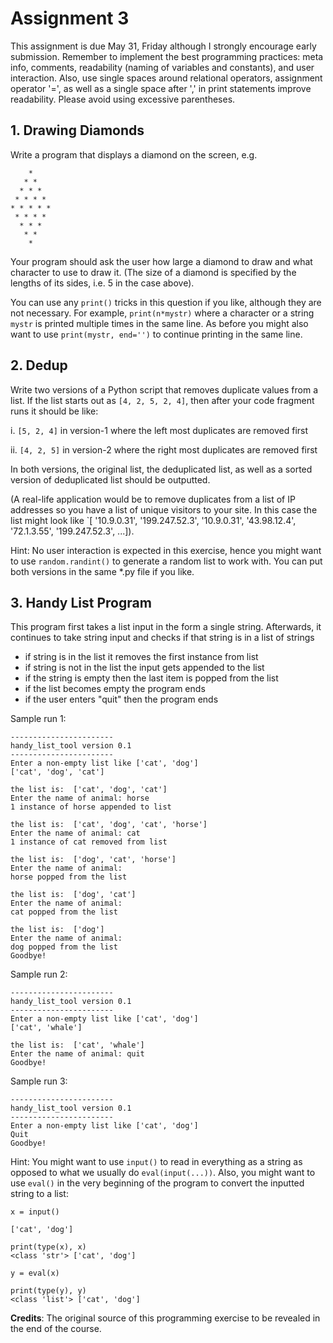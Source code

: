 # Assignment 3

This assignment is due May 31, Friday although I strongly encourage early submission. Remember to implement the best programming practices: meta info, comments, readability (naming of variables and constants), and user interaction. Also, use single spaces around relational operators, assignment operator '=', as well as a single space after ',' in print statements improve readability. Please avoid using excessive parentheses.

## 1. Drawing Diamonds

Write a program that displays a diamond on the screen, e.g.

        *
       * *
      * * *
     * * * *
    * * * * *
     * * * *
      * * *
       * *
        *
Your program should ask the user how large a diamond to draw and what character to use to draw it. (The size of a diamond is specified by the lengths of its sides, i.e. 5 in the case above).

You can use any `print()` tricks in this question if you like, although they are not necessary. For example, `print(n*mystr)` where a character or a string `mystr` is printed multiple times in the same line. As before you might also want to use `print(mystr, end='')` to continue printing in the same line.

## 2. Dedup

Write two versions of a Python script that removes duplicate values from a list. If the list starts out as `[4, 2, 5, 2, 4]`, then after your code fragment runs it should be like:

i.  `[5, 2, 4]` in version-1 where the left most duplicates are removed first

ii. `[4, 2, 5]` in version-2 where the right most duplicates are removed first

In both versions, the original list, the deduplicated list, as well as  a sorted version of deduplicated list should be outputted.

(A real-life application would be to remove duplicates from a list of IP addresses so you have a list of unique visitors to your site. In this case the list might look like `[ '10.9.0.31', '199.247.52.3', '10.9.0.31', '43.98.12.4', '72.1.3.55', '199.247.52.3', ...]).

Hint: No user interaction is expected in this exercise, hence you might want to use `random.randint()` to generate a random list to work with. You can put both versions in the same *.py file if you like.

## 3. Handy List Program

This program first takes a list input in the form a single string.
Afterwards, it continues to take string input and checks if that string is in a list of strings

* if string is in the list it removes the first instance from list
* if string is not in the list the input gets appended to the list
* if the string is empty then the last item is popped from the list
* if the list becomes empty the program ends
* if the user enters "quit" then the program ends

Sample run 1:
```
-----------------------
handy_list_tool version 0.1
-----------------------
Enter a non-empty list like ['cat', 'dog']
['cat', 'dog', 'cat']

the list is:  ['cat', 'dog', 'cat']
Enter the name of animal: horse
1 instance of horse appended to list

the list is:  ['cat', 'dog', 'cat', 'horse']
Enter the name of animal: cat
1 instance of cat removed from list

the list is:  ['dog', 'cat', 'horse']
Enter the name of animal: 
horse popped from the list

the list is:  ['dog', 'cat']
Enter the name of animal: 
cat popped from the list

the list is:  ['dog']
Enter the name of animal: 
dog popped from the list
Goodbye!
```

Sample run 2:
```
-----------------------
handy_list_tool version 0.1
-----------------------
Enter a non-empty list like ['cat', 'dog']
['cat', 'whale']

the list is:  ['cat', 'whale']
Enter the name of animal: quit
Goodbye!
```

Sample run 3:
```
-----------------------
handy_list_tool version 0.1
-----------------------
Enter a non-empty list like ['cat', 'dog']
Quit
Goodbye!
```

Hint: You might want to use `input()` to read in everything as a string as opposed to what we usually do `eval(input(...))`. Also, you might want to use `eval()` in the very beginning of the program to convert the inputted string to a list:
```
x = input()

['cat', 'dog']

print(type(x), x)
<class 'str'> ['cat', 'dog']

y = eval(x)

print(type(y), y)
<class 'list'> ['cat', 'dog']
```

**Credits**: The original source of this programming exercise to be revealed in the end of the course.













